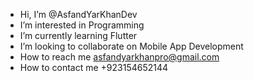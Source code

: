 -  Hi, I’m @AsfandYarKhanDev
-  I’m interested in Programming
-  I’m currently learning Flutter
-  I’m looking to collaborate on Mobile App Development
-  How to reach me asfandyarkhanpro@gmail.com
-  How to contact me +923154652144
